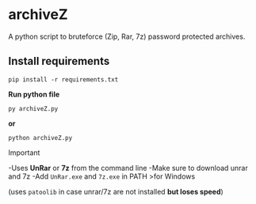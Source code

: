 # archiveZ
A python script to bruteforce (Zip, Rar, 7z) password protected archives.


## Install requirements
```
pip install -r requirements.txt
```
**Run python file**
```
py archiveZ.py
```
**or**
```
python archiveZ.py
```


>[!IMPORTANT]
>-Uses **UnRar** or **7z** from the command line 
>-Make sure to download unrar and 7z
>-Add `UnRar.exe` and `7z.exe` in PATH >for Windows

(uses `patoolib` in case unrar/7z are not installed **but loses speed**)
